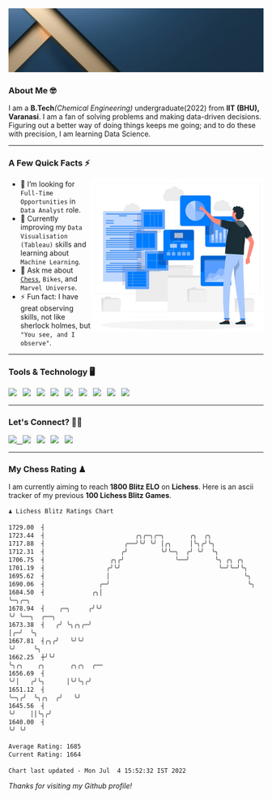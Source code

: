   <img src= "https://github.com/Laxman-Lakhan/Laxman-Lakhan/blob/master/Assets/Header.gif">

### About Me 🤓

I am a **B.Tech**_(Chemical Engineering)_ undergraduate(2022) from **IIT (BHU), Varanasi**. I am a fan of solving problems and making data-driven decisions. Figuring out a better way of doing things keeps me going; and to do these with precision, I am learning Data Science.

---

### A Few Quick Facts ⚡️
<img align="right" alt="Coding" width="340" src="https://github.com/Laxman-Lakhan/Laxman-Lakhan/blob/master/Assets/Data_Vector.jpg">   

- 🤝 I’m looking for `Full-Time Opportunities` in `Data Analyst` role.
- 📖 Currently improving my `Data Visualisation (Tableau)` skills and learning about `Machine Learning`.
- 💬 Ask me about [`Chess`](https://lichess.org/@/YourKingIsInDanger), `Bikes`, and `Marvel Universe`.
- ⚡️ Fun fact: I have great observing skills, not like sherlock holmes, but `"You see, and I observe"`.

---
### Tools & Technology 🖥

<img src="https://img.shields.io/badge/Python-white?logo=Python&logoColor=ColorName&style=ShieldStyle" /> &nbsp;
<img src="https://img.shields.io/badge/MySQL-white?logo=MySQL&logoColor=ColorName&style=ShieldStyle" /> &nbsp;
<img src="https://img.shields.io/badge/Tableau-white?logo=Tableau&logoColor=ColorName&style=ShieldStyle" /> &nbsp;
<img src="https://img.shields.io/badge/Advance Excel-white?logo=Microsoft+Excel&logoColor=196F3D&style=ShieldStyle" /> &nbsp;
<img src="https://img.shields.io/badge/Google Analytics-white?logo=Google+Analytics&logoColor=ColorName&style=ShieldStyle" /> &nbsp;
<img src="https://img.shields.io/badge/Jupyter-white?logo=Jupyter&logoColor=ColorName&style=ShieldStyle" /> &nbsp;
<img src="https://img.shields.io/badge/pandas-white?logo=Pandas&logoColor=000080&style=ShieldStyle" /> &nbsp;
<img src="https://img.shields.io/badge/numpy-white?logo=Numpy&logoColor=85C1E9&style=ShieldStyle" /> &nbsp;
<img src="https://img.shields.io/badge/scikit learn-white?logo=Scikit+Learn&logoColor=ColorName&style=ShieldStyle" /> &nbsp;



---

### Let's Connect? 🫳🏻

<a href="mailto:laxmansingh.lakhan@gmail.com"> <img src="https://img.icons8.com/fluent/48/000000/gmail.png" width="3.5%"/> &nbsp;
[<img src="https://img.icons8.com/color/48/000000/linkedin.png" width="3.5%"/>](https://www.linkedin.com/in/laxman-lakhan/)  &nbsp;
[<img src="https://img.icons8.com/fluent/48/000000/facebook-new.png" width="3.5%"/>](https://www.facebook.com/s.laxmanlakhan/)  &nbsp;
[<img src="https://img.icons8.com/fluent/48/000000/instagram-new.png" width="3.5%"/>](https://www.instagram.com/laxman.lakhan/)  &nbsp;
[<img src="https://img.icons8.com/color/48/000000/twitter.png" width="3.5%"/>](https://twitter.com/laxman__lakhan)  &nbsp;

 ---
  
### My Chess Rating ♟
  
I am currently aiming to reach **1800 Blitz ELO** on **Lichess**. Here is an ascii tracker of my previous **100 Lichess Blitz Games**.

  ```
  ♟︎ 𝙻𝚒𝚌𝚑𝚎𝚜𝚜 𝙱𝚕𝚒𝚝𝚣 𝚁𝚊𝚝𝚒𝚗𝚐𝚜 𝙲𝚑𝚊𝚛𝚝
  
 1729.00  ┤
 1723.44  ┤                         ╭╮╭─╮╭─╮       ╭╮  ╭╮
 1717.88  ┤                      ╭──╯╰╯ ╰╯ │╭╮     │╰╮╭╯╰╮
 1712.31  ┤                     ╭╯         ╰╯╰─╮  ╭╯ ╰╯  ╰╮
 1706.75  ┤                  ╭╮╭╯              ╰──╯       ╰╮ ╭╮ ╭╮
 1701.19  ┤                 ╭╯╰╯                           ╰─╯╰─╯╰╮
 1695.62  ┤                 │                                     ╰╮
 1690.06  ┤               ╭─╯                                      ╰╮
 1684.50  ┤             ╭╮│                                         ╰─╮╭─╮
 1678.94  ┤    ╭─╮     ╭╯╰╯                                           ╰╯ ╰──╮  ╭──╮
 1673.38  ┤   ╭╯ ╰╮╭╮╭─╯                                                    │╭─╯  ╰╮
 1667.81  ┤╭╮╭╯   ╰╯╰╯                                                      ╰╯     ╰╮
 1662.25  ┼╯╰╯                                                                      ╰╮╭╮    ╭╮       ╭╮╭╮  ╭──
 1656.69  ┤                                                                          ╰╯│   ╭╯╰╮      │╰╯╰╮╭╯
 1651.12  ┤                                                                            ╰─╮╭╯  ╰╮╭╮  ╭╯   ╰╯
 1645.56  ┤                                                                              ╰╯    ││╰╮╭╯
 1640.00  ┤                                                                                    ╰╯ ╰╯ 

Average Rating: 1685
Current Rating: 1664

Chart last updated - Mon Jul  4 15:52:32 IST 2022  
  ```
  
  
*Thanks for visiting my Github profile!*
